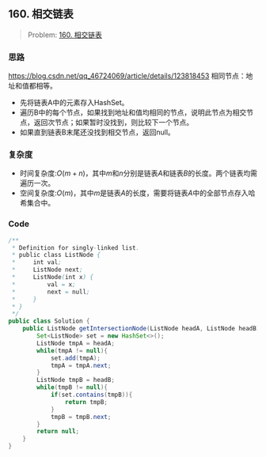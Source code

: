 ## 160. 相交链表

> Problem: [160. 相交链表](https://leetcode.cn/problems/intersection-of-two-linked-lists/description/)

### 思路

https://blog.csdn.net/qq_46724069/article/details/123818453
相同节点：地址和值都相等。

- 先将链表A中的元素存入HashSet。
- 遍历B中的每个节点，如果找到地址和值均相同的节点，说明此节点为相交节点，返回次节点；如果暂时没找到，则比较下一个节点。
- 如果直到链表B末尾还没找到相交节点，返回null。

### 复杂度

- 时间复杂度:$O(m+n)$，其中$m$和$n$分别是链表$A$和链表$B$的长度。两个链表均需遍历一次。
- 空间复杂度:$O(m)$，其中$m$是链表$A$的长度，需要将链表$A$中的全部节点存入哈希集合中。

### Code

```java
/**
 * Definition for singly-linked list.
 * public class ListNode {
 *     int val;
 *     ListNode next;
 *     ListNode(int x) {
 *         val = x;
 *         next = null;
 *     }
 * }
 */
public class Solution {
    public ListNode getIntersectionNode(ListNode headA, ListNode headB) {
        Set<ListNode> set = new HashSet<>();
        ListNode tmpA = headA;
        while(tmpA != null){
            set.add(tmpA);
            tmpA = tmpA.next;
        }
        ListNode tmpB = headB;
        while(tmpB != null){
            if(set.contains(tmpB)){
                return tmpB;
            }
            tmpB = tmpB.next;
        }
        return null;
    }
}
```
